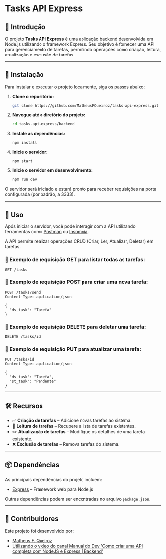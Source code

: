 # Tasks API Express

## 📘 Introdução

O projeto **Tasks API Express** é uma aplicação backend desenvolvida em Node.js utilizando o framework Express. Seu objetivo é fornecer uma API para gerenciamento de tarefas, permitindo operações como criação, leitura, atualização e exclusão de tarefas.

---

## 🔧 Instalação

Para instalar e executar o projeto localmente, siga os passos abaixo:

1. **Clone o repositório:**

   ```bash
   git clone https://github.com/MatheusFQueiroz/tasks-api-express.git
   ```

2. **Navegue até o diretório do projeto:**

   ```bash
   cd tasks-api-express/backend
   ```

3. **Instale as dependências:**

   ```bash
   npm install
   ```

4. **Inicie o servidor:**

   ```bash
   npm start
   ```
4. **Inicie o servidor em desenvolvimento:**

   ```bash
   npm run dev
   ```

O servidor será iniciado e estará pronto para receber requisições na porta configurada (por padrão, a 3333).

---

## 🚀 Uso

Após iniciar o servidor, você pode interagir com a API utilizando ferramentas como [Postman](https://www.postman.com/) ou [Insomnia](https://insomnia.rest/).

A API permite realizar operações CRUD (Criar, Ler, Atualizar, Deletar) em tarefas.

### 🔹 Exemplo de requisição GET para listar todas as tarefas:

```http
GET /tasks
```

### 🔹 Exemplo de requisição POST para criar uma nova tarefa:

```http
POST /tasks/send
Content-Type: application/json

{
  "ds_task": "Tarefa"
}
```

### 🔹 Exemplo de requisição DELETE para deletar uma tarefa:

```http
DELETE /tasks/id
```

### 🔹 Exemplo de requisição PUT para atualizar uma tarefa:

```http
PUT /tasks/id
Content-Type: application/json

{
  "ds_task": "Tarefa",
  "st_task": "Pendente"
}
```

---

## 🛠️ Recursos

- ✅ **Criação de tarefas** – Adicione novas tarefas ao sistema.
- 📖 **Leitura de tarefas** – Recupere a lista de tarefas existentes.
- ✏️ **Atualização de tarefas** – Modifique os detalhes de uma tarefa existente.
- ❌ **Exclusão de tarefas** – Remova tarefas do sistema.

---

## 📦 Dependências

As principais dependências do projeto incluem:

- [Express](https://expressjs.com/) – Framework web para Node.js

Outras dependências podem ser encontradas no arquivo `package.json`.

---

## 👥 Contribuidores

Este projeto foi desenvolvido por:

- [Matheus F. Queiroz](https://github.com/MatheusFQueiroz)
- [Utilizando o vídeo do canal Manual do Dev 'Como criar uma API completa com NodeJS e Express | Backend'](https://youtu.be/Cdu0WJhI-d8?si=7cqL-IFSKIhPm8QL)
